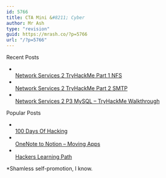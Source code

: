 ```yaml
---
id: 5766
title: CTA Mini &#8211; Cyber
author: Mr Ash
type: "revision"
guid: https://mrash.co/?p=5766
url: "/?p=5766"
---
```


Recent Posts

- [  
     Network Services 2 TryHackMe Part 1 NFS  
     ](https://mrash.co/network-services-2-tryhackme-part-1-nfs/)
- [  
     Network Services 2 TryHackMe Part 2 SMTP  
     ](https://mrash.co/network-services-2-tryhackme-part-2-smtp/)
- [  
     Network Services 2 P3 MySQL – TryHackMe Walkthrough  
     ](https://mrash.co/tyryhackme-network-services-2-p3-mysql/)

Popular Posts

- [  
     100 Days Of Hacking  
     ](https://mrash.co/100daysofhacking/)
- [  
     OneNote to Notion – Moving Apps  
     ](https://mrash.co/onenote-to-notion-moving-apps/)
- [  
     Hackers Learning Path  
     ](https://mrash.co/learning-path-for-beginner-hacker/)

\*Shamless self-promotion, I know.